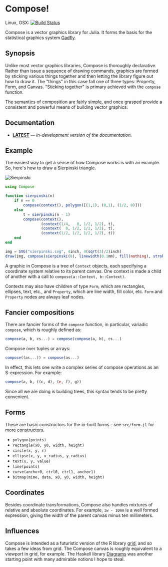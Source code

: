 # Compose!

Linux, OSX: [![Build
Status](https://travis-ci.org/GiovineItalia/Compose.jl.svg?branch=master)](https://travis-ci.org/GiovineItalia/Compose.jl)

Compose is a vector graphics library for Julia.
It forms the basis for the statistical graphics system
[Gadfly](https://github.com/dcjones/Gadfly.jl).


## Synopsis

Unlike most vector graphics libraries, Compose is thoroughly declarative. Rather
than issue a sequence of drawing commands, graphics are formed by sticking
various things together and then letting the library figure out how to draw it.
The "things" in this case fall one of three types: Property, Form, and Canvas.
"Sticking together" is primary achieved with the `compose` function.

The semantics of composition are fairly simple, and once grasped provide a
consistent and powerful means of building vector graphics.

## Documentation

- [**LATEST**][docs-latest-url] &mdash; *in-development version of the documentation.*

## Example

The easiest way to get a sense of how Compose works is with an example. So,
here's how to draw a Sierpinski triangle.

![Sierpinski](http://giovineitalia.github.com/Compose.jl/sierpinski.svg)

```julia
using Compose

function sierpinski(n)
    if n == 0
        compose(context(), polygon([(1,1), (0,1), (1/2, 0)]))
    else
        t = sierpinski(n - 1)
        compose(context(),
                (context(1/4,   0, 1/2, 1/2), t),
                (context(  0, 1/2, 1/2, 1/2), t),
                (context(1/2, 1/2, 1/2, 1/2), t))
    end
end

img = SVG("sierpinski.svg", 4inch, 4(sqrt(3)/2)inch)
draw(img, compose(sierpinski(8), linewidth(0.1mm), fill(nothing), stroke("black")))
```

A graphic in Compose is a tree of `Context` objects, each specifying a coordinate
system relative to its parent canvas. One context is made a child of another with
a call to `compose(a::Context, b::Context)`.

Contexts may also have children of type `Form`, which are rectangles, ellipses,
text, etc., and `Property`, which are line width, fill color, etc. `Form` and
`Property` nodes are always leaf nodes.

## Fancier compositions

There are fancier forms of the `compose` function, in particular, variadic
`compose`, which is roughly defined as:

```julia
compose(a, b, cs...) = compose(compose(a, b), cs...)
```

Compose over tuples or arrays:
```julia
compose((as...)) = compose(as...)
```

In effect, this lets one write a complex series of compose operations as an
S-expression. For example:

```julia
compose(a, b, ((c, d), (e, f), g))
```

Since all we are doing is building trees, this syntax tends to be pretty
convenient.

## Forms

These are basic constructors for the in-built forms - see `src/form.jl` for more constructors.

* `polygon(points)`
* `rectangle(x0, y0, width, height)`
* `circle(x, y, r)`
* `ellipse(x, y, x_radius, y_radius)`
* `text(x, y, value)`
* `line(points)`
* `curve(anchor0, ctrl0, ctrl1, anchor1)`
* `bitmap(mime, data, x0, y0, width, height)`

## Coordinates

Besides coordinate transformations, Compose also handles mixtures of relative
and absolute coordinates. For example, `1w - 10mm` is a well formed expression,
giving the width of the parent canvas minus ten millimeters.

## Influences

Compose is intended as a futuristic version of the R library
[grid](http://www.stat.auckland.ac.nz/~paul/grid/grid.html), and so takes a few
ideas from grid. The Compose canvas is roughly equivalent to a viewport in grid,
for example. The Haskell library
[Diagrams](http://projects.haskell.org/diagrams/) was another starting point
with many admirable notions I hope to steal.

[docs-latest-url]: https://giovineitalia.github.io/Compose.jl/latest
